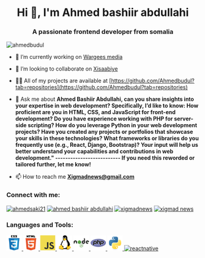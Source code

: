 <h1 align="center">Hi 👋, I'm Ahmed bashiir abdullahi</h1>
<h3 align="center">A passionate frontend developer from somalia</h3>

<p align="left"> <img src="https://komarev.com/ghpvc/?username=ahmedbudul&label=Profile%20views&color=0e75b6&style=flat" alt="ahmedbudul" /> </p>

- 🔭 I’m currently working on [Wargees media](https://github.com/Ahmedbudul/Wargees-media)

- 👯 I’m looking to collaborate on [Xisaabiye](https://github.com/Ahmedbudul/Xisabiye)

- 👨‍💻 All of my projects are available at [https://github.com/Ahmedbudul?tab=repositories](https://github.com/Ahmedbudul?tab=repositories)

- 💬 Ask me about **Ahmed Bashiir Abdullahi, can you share insights into your expertise in web development? Specifically, I’d like to know: How proficient are you in HTML, CSS, and JavaScript for front-end development? Do you have experience working with PHP for server-side scripting? How do you leverage Python in your web development projects? Have you created any projects or portfolios that showcase your skills in these technologies? What frameworks or libraries do you frequently use (e.g., React, Django, Bootstrap)? Your input will help us better understand your capabilities and contributions in web development." -------------------------- If you need this reworded or tailored further, let me know!**

- 📫 How to reach me **Xigmadnews@gmail.com**

<h3 align="left">Connect with me:</h3>
<p align="left">
<a href="https://twitter.com/ahmedsaki21" target="blank"><img align="center" src="https://raw.githubusercontent.com/rahuldkjain/github-profile-readme-generator/master/src/images/icons/Social/twitter.svg" alt="ahmedsaki21" height="30" width="40" /></a>
<a href="https://linkedin.com/in/ahmed bashiir abdullahi" target="blank"><img align="center" src="https://raw.githubusercontent.com/rahuldkjain/github-profile-readme-generator/master/src/images/icons/Social/linked-in-alt.svg" alt="ahmed bashiir abdullahi" height="30" width="40" /></a>
<a href="https://fb.com/xigmadnews" target="blank"><img align="center" src="https://raw.githubusercontent.com/rahuldkjain/github-profile-readme-generator/master/src/images/icons/Social/facebook.svg" alt="xigmadnews" height="30" width="40" /></a>
<a href="https://www.youtube.com/c/xigmad news" target="blank"><img align="center" src="https://raw.githubusercontent.com/rahuldkjain/github-profile-readme-generator/master/src/images/icons/Social/youtube.svg" alt="xigmad news" height="30" width="40" /></a>
</p>

<h3 align="left">Languages and Tools:</h3>
<p align="left"> <a href="https://www.w3schools.com/css/" target="_blank" rel="noreferrer"> <img src="https://raw.githubusercontent.com/devicons/devicon/master/icons/css3/css3-original-wordmark.svg" alt="css3" width="40" height="40"/> </a> <a href="https://www.w3.org/html/" target="_blank" rel="noreferrer"> <img src="https://raw.githubusercontent.com/devicons/devicon/master/icons/html5/html5-original-wordmark.svg" alt="html5" width="40" height="40"/> </a> <a href="https://developer.mozilla.org/en-US/docs/Web/JavaScript" target="_blank" rel="noreferrer"> <img src="https://raw.githubusercontent.com/devicons/devicon/master/icons/javascript/javascript-original.svg" alt="javascript" width="40" height="40"/> </a> <a href="https://www.linux.org/" target="_blank" rel="noreferrer"> <img src="https://raw.githubusercontent.com/devicons/devicon/master/icons/linux/linux-original.svg" alt="linux" width="40" height="40"/> </a> <a href="https://nodejs.org" target="_blank" rel="noreferrer"> <img src="https://raw.githubusercontent.com/devicons/devicon/master/icons/nodejs/nodejs-original-wordmark.svg" alt="nodejs" width="40" height="40"/> </a> <a href="https://www.php.net" target="_blank" rel="noreferrer"> <img src="https://raw.githubusercontent.com/devicons/devicon/master/icons/php/php-original.svg" alt="php" width="40" height="40"/> </a> <a href="https://www.python.org" target="_blank" rel="noreferrer"> <img src="https://raw.githubusercontent.com/devicons/devicon/master/icons/python/python-original.svg" alt="python" width="40" height="40"/> </a> <a href="https://reactnative.dev/" target="_blank" rel="noreferrer"> <img src="https://reactnative.dev/img/header_logo.svg" alt="reactnative" width="40" height="40"/> </a> </p>
